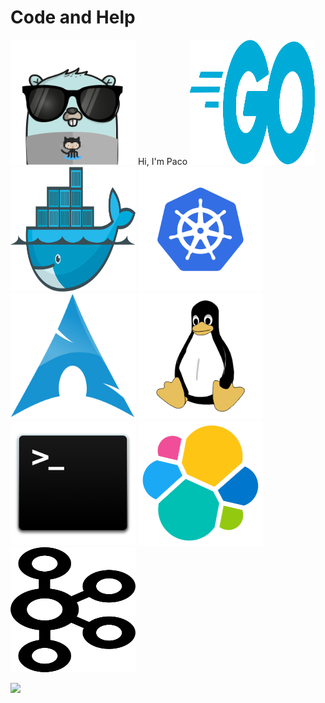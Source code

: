 # Code and Help
<img  src="https://raw.githubusercontent.com/fgarcia-code/fgarcia-code/master/images/gopher.png" width="200" height="200" />
Hi, I'm Paco
<img  src="https://raw.githubusercontent.com/fgarcia-code/fgarcia-code/master/images/golang.png" width="200" height="200" />
<img  src="https://raw.githubusercontent.com/fgarcia-code/fgarcia-code/master/images/docker.png" width="200" height="200" />
<img  src="https://raw.githubusercontent.com/fgarcia-code/fgarcia-code/master/images/kubernetes.png" width="200" height="200" />
<img  src="https://raw.githubusercontent.com/fgarcia-code/fgarcia-code/master/images/archlinux.png" width="200" height="200" />
<img  src="https://raw.githubusercontent.com/fgarcia-code/fgarcia-code/master/images/linux.png" width="200" height="200" />
<img  src="https://raw.githubusercontent.com/fgarcia-code/fgarcia-code/master/images/bash.png" width="200" height="200" />
<img  src="https://raw.githubusercontent.com/fgarcia-code/fgarcia-code/master/images/elasticsearch.png" width="200" height="200" />
<img  src="https://raw.githubusercontent.com/fgarcia-code/fgarcia-code/master/images/kafka.png" width="200" height="200" />

![](https://github4life.herokuapp.com/ethomson.gif)
